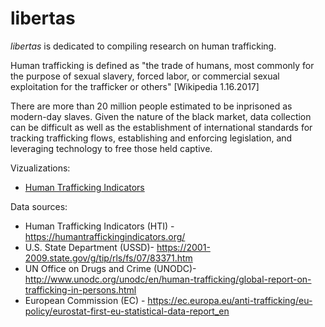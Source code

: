 # libertas

*libertas* is dedicated to compiling research on human trafficking. 

Human trafficking is defined as "the trade of humans, most commonly for the purpose of sexual slavery, forced labor, or commercial sexual exploitation for the trafficker or others" [Wikipedia 1.16.2017]

There are more than 20 million people estimated to be inprisoned as modern-day slaves. Given the nature of the black market, data collection can be difficult as well as the establishment of international standards for tracking trafficking flows, establishing and enforcing legislation, and leveraging technology to free those held captive. 

Vizualizations:

* [Human Trafficking Indicators](/libertas/HumanTraffickingIndicators/index.html)

Data sources: 

* Human Trafficking Indicators (HTI) - https://humantraffickingindicators.org/ 
* U.S. State Department (USSD)- https://2001-2009.state.gov/g/tip/rls/fs/07/83371.htm
* UN Office on Drugs and Crime (UNODC)- http://www.unodc.org/unodc/en/human-trafficking/global-report-on-trafficking-in-persons.html
* European Commission (EC) - https://ec.europa.eu/anti-trafficking/eu-policy/eurostat-first-eu-statistical-data-report_en



